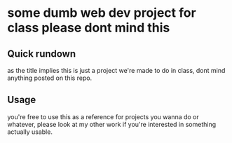 # some dumb web dev project for class please dont mind this

## Quick rundown
as the title implies this is just a project we're made to do in class, dont mind anything posted on this repo.

## Usage
you're free to use this as a reference for projects you wanna do or whatever, please look at my other work if you're interested in something actually usable.
